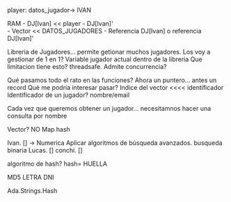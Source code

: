player: datos_jugador-> IVAN




RAM
    - DJ[Ivan]              <<      player
    - DJ[Ivan]'             
    - Vector                <<      DATOS_JUGADORES
        - Referencia DJ[Ivan] o referencia DJ[Ivan]'
        
        
Libreria de Jugadores... permite getionar muchos jugadores.
Los voy a gestionar de 1 en 1? Variable jugador actual dentro de la libreria
    Que limitacion tiene esto? threadsafe. Admite concurrencia?

Qué pasamos todo el rato en las funciones? Ahora un puntero... antes un record
Qué me podría interesar pasar? Indice del vector <<<< identificador
Identificador de un jugador? nombre/email

Cada vez que queremos obtener un jugador... necesitamnos hacer una consulta por nombre

Vector? NO
Map hash

Ivan.   [] -> Numerica Aplicar algoritmos de búsqueda avanzados. busqueda binaria
Lucas.  []
conchi. []

algoritmo de hash? hash= HUELLA

MD5
LETRA DNI

Ada.Strings.Hash